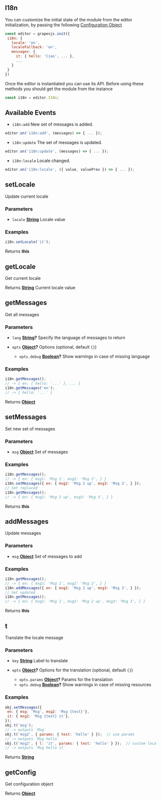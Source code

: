 <!-- Generated by documentation.js. Update this documentation by updating the source code. -->

## I18n

You can customize the initial state of the module from the editor initialization, by passing the following [Configuration Object][1]

```js
const editor = grapesjs.init({
 i18n: {
   locale: 'en',
   localeFallback: 'en',
   messages: {
     it: { hello: 'Ciao', ... },
     ...
   }
 }
})
```

Once the editor is instantiated you can use its API. Before using these methods you should get the module from the instance

```js
const i18n = editor.I18n;
```

## Available Events
* `i18n:add` New set of messages is added.

```javascript
editor.on('i18n:add', (messages) => { ... });
```

* `i18n:update` The set of messages is updated.

```javascript
editor.on('i18n:update', (messages) => { ... });
```

* `i18n:locale` Locale changed.

```javascript
editor.on('i18n:locale', ({ value, valuePrev }) => { ... });
```

## setLocale

Update current locale

### Parameters

*   `locale` **[String][2]** Locale value

### Examples

```javascript
i18n.setLocale('it');
```

Returns **this**&#x20;

## getLocale

Get current locale

Returns **[String][2]** Current locale value

## getMessages

Get all messages

### Parameters

*   `lang` **[String][2]?** Specify the language of messages to return
*   `opts` **[Object][3]?** Options (optional, default `{}`)

    *   `opts.debug` **[Boolean][4]?** Show warnings in case of missing language

### Examples

```javascript
i18n.getMessages();
// -> { en: { hello: '...' }, ... }
i18n.getMessages('en');
// -> { hello: '...' }
```

Returns **[Object][3]**&#x20;

## setMessages

Set new set of messages

### Parameters

*   `msg` **[Object][3]** Set of messages

### Examples

```javascript
i18n.getMessages();
// -> { en: { msg1: 'Msg 1', msg2: 'Msg 2', } }
i18n.setMessages({ en: { msg2: 'Msg 2 up', msg3: 'Msg 3', } });
// Set replaced
i18n.getMessages();
// -> { en: { msg2: 'Msg 2 up', msg3: 'Msg 3', } }
```

Returns **this**&#x20;

## addMessages

Update messages

### Parameters

*   `msg` **[Object][3]** Set of messages to add

### Examples

```javascript
i18n.getMessages();
// -> { en: { msg1: 'Msg 1', msg2: 'Msg 2', } }
i18n.addMessages({ en: { msg2: 'Msg 2 up', msg3: 'Msg 3', } });
// Set updated
i18n.getMessages();
// -> { en: { msg1: 'Msg 1', msg2: 'Msg 2 up', msg3: 'Msg 3', } }
```

Returns **this**&#x20;

## t

Translate the locale message

### Parameters

*   `key` **[String][2]** Label to translate
*   `opts` **[Object][3]?** Options for the translation (optional, default `{}`)

    *   `opts.params` **[Object][3]?** Params for the translation
    *   `opts.debug` **[Boolean][4]?** Show warnings in case of missing resources

### Examples

```javascript
obj.setMessages({
 en: { msg: 'Msg', msg2: 'Msg {test}'},
 it: { msg2: 'Msg {test} it'},
});
obj.t('msg');
// -> outputs `Msg`
obj.t('msg2', { params: { test: 'hello' } });  // use params
// -> outputs `Msg hello`
obj.t('msg2', { l: 'it', params: { test: 'hello' } });  // custom local
// -> outputs `Msg hello it`
```

Returns **[String][2]**&#x20;

## getConfig

Get configuration object

Returns **[Object][3]**&#x20;

[1]: https://github.com/GrapesJS/grapesjs/blob/master/src/i18n/config.ts

[2]: https://developer.mozilla.org/docs/Web/JavaScript/Reference/Global_Objects/String

[3]: https://developer.mozilla.org/docs/Web/JavaScript/Reference/Global_Objects/Object

[4]: https://developer.mozilla.org/docs/Web/JavaScript/Reference/Global_Objects/Boolean
